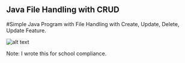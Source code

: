 ## Java File Handling with CRUD

#Simple Java Program with File Handling with Create, Update, Delete, Update Feature.

![alt text](https://github.com/jersan123/Java-File-Handling-CRUD/blob/master/image.png)

Note: I wrote this for school compliance.
